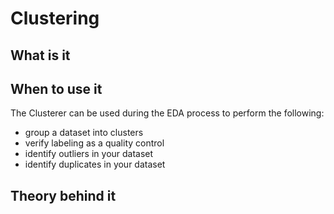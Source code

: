 # Clustering

## What is it

## When to use it

The Clusterer can be used during the EDA process to perform the following:

- group a dataset into clusters
- verify labeling as a quality control
- identify outliers in your dataset
- identify duplicates in your dataset

## Theory behind it